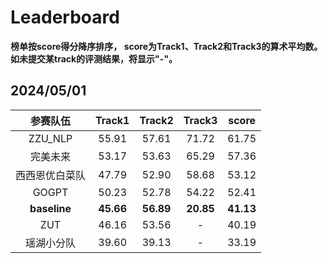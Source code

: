 # Leaderboard

**榜单按score得分降序排序， score为Track1、Track2和Track3的算术平均数。如未提交某track的评测结果，将显示"-"。**

## 2024/05/01

|    参赛队伍    |  Track1   |  Track2   |  Track3   |  score  |
| :------------: | :-------: | :-------: | :-------: | :-------: |
|    ZZU_NLP    |   55.91   |   57.61   |   71.72  |   61.75   |
|    完美未来    |   53.17   |   53.63   |   65.29   |   57.36   |
| 西西恩优白菜队 |   47.79   |   52.90   |   58.68   |   53.12   |
| GOGPT |   50.23  |   52.78   |   54.22   |   52.41   |
|  **baseline**  | **45.66** | **56.89** | **20.85** | **41.13** |
|   ZUT   |   46.16   |   53.56   |   -   |   40.19   |
|   瑶湖小分队   |   39.60   |   39.13   |   -   |   33.19   |
